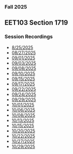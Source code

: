 ### Fall 2025
## EET103 Section 1719
### Session Recordings
- [8/25/2025]() <!-- no class -->
- [08/27/2025]()  <!-- no recording -->
- [09/01/2025]()  <!-- no class -->
- [09/03/2025](https://nmc.zoom.us/rec/share/UeZMsEfzmH31A1dbV5nEfhV3Sk122lA5hKU6OOEuZhT6BFDksQM3_HWevalK0fQQ.XRrTVltoaGeOJOcG)
- [09/08/2025](https://nmc.zoom.us/rec/share/FZHhOpeuQ76OEWxaZJjDiu9O7hxZTjZ8DaanaC-25Xyh-XpnV0CR6umjuTVgqIBS.N782MlBEUWYESDl7)
- [09/10/2025]() <!-- bad recording -->
- [09/15/2025](https://nmc.zoom.us/rec/share/-IoIGDF9aCXyCeXGUBNKbxNNnIpXPxGepMkki7Q29l3cJzA6nQAs2957xZenhcZx.7vDUrT9NneDrS03S)
- [09/17/2025](https://nmc.zoom.us/rec/share/itb49RiI9J_8pM17MY4MR-XLbDR7qFOiuaRmaloqDXL0vOU74P2OA_MheO_R9xhz.Iv30iIn1N6a2cAFG)
- [09/22/2025](https://nmc.zoom.us/rec/share/WrE2xlhEvD0OgFJRv3NxXsCQlfrUFSncHhxzSpTgsGvhjuE0wPUeRP2NMi_XvZLO.q2OQg6TFodWn4vR_)
- [09/24/2025]()
- [09/29/2025](https://nmc.zoom.us/rec/share/8BYAGsZ3m-NEl2UOJTPrhsQJLVt4sAvYu_8A9vHvl3x_06JORhpsSI98a2WuqNJ6.e_vF6n0S8bzM77M1)
- [10/01/2025](https://nmc.zoom.us/rec/share/ycVoUOncw46LJgwiFMGEY-Rek6ac8ueyA2eX8jibk8_IZ1r_hfJ9RjHMDxwGc-5z.4g1yeT4DgNV0gisd)
- [10/06/2025](https://nmc.zoom.us/rec/share/9w-efR_RFrc86ugQS91moJ4laEgdIS68NsEQnRau3zIWEGrqwHf2ZdGxgA3UUsXz.Hb4hxnKTTlKkozR2)
- [10/08/2025](https://nmc.zoom.us/rec/share/qs6s-UxrYD3WqotaKMcy_UhHv7RI0q9yFYYfQhWFQGYnnCqaj4jb-9c-IZ7ydoG5.MFVSUcREk941X72G)
- [10/13/2025](https://nmc.zoom.us/rec/share/_3QKa8Jdy6CIGvQ4gMsuDxSrhPjcuH9P3LzhibuQEKWghWYCs_1ma0FIUab28AIR.-t1XY6dLrdaYjRJa)
- [10/15/2025](https://nmc.zoom.us/rec/share/Ezi-LyQn9isp0FCVRbgQqIrTB15TJtyUvTMe_CN97c6yH73WDys7l_riTUEPI7jN.et5sGXWFcBxEcGqu)
- [10/20/2025]()
- [10/22/2025](https://nmc.zoom.us/rec/share/d4rRP6o-FxJ_o6sU8O7awcgrnvk91Q0TX5pZI9NkqJNGZpHRBu9V-5LQUF5KeEQV.JhTof-sZVcDReLGg)
- [10/27/2025]()
- [10/29/2025](https://nmc.zoom.us/rec/share/NLKzdyCMwS1g1DfwQ-pqhQTgv37n5CvMi-5hK1BfO7PPLwcNroXxtp2a8TqFEGRG.OCVcXevRtoROQfzw )



<!--

w11
- [11/03/2025]()    sig gen, func gen, buzzer and speaker
- [11/05/2025]()    Caps and RC
w12
- [11/10/2025]()    555 timer
- [11/12/2025]()
w13
- [11/17/2025]()    Final project - part 1
- [11/19/2025]()    Final project 
w14
- [11/24/2025]()    Transformers. Final project part 2
- [11/26/2025]()    Final project
w15
- [12/01/2025]()    Relays & Relay Logic - lecture only with worksheet. No lab. Final Project Work
- [12/03/2025]()    Final Project - Final assembly
w
- [12/08/2025]()    Final review, last day for final project lab check
- [12/10/2025]()    Final Exam, Final video due
-->
